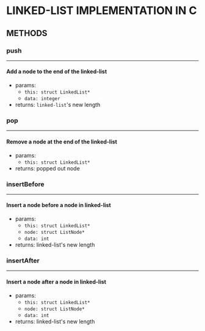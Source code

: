 # LINKED-LIST IMPLEMENTATION IN C

## METHODS
### **push**
--------------------
#### Add a node to the end of the linked-list
- params:
    - `this: struct LinkedList*`
    - `data: integer`
- returns: `linked-list`'s new length
### **pop**
--------------
#### Remove a node at the end of the linked-list
- params:
    - `this: struct LinkedList*`
- returns: popped out node
### **insertBefore**
---------------
#### Insert a node before a node in linked-list
- params:
    - `this: struct LinkedList*`
    - `node: struct ListNode*`
    - `data: int`
- returns: linked-list's new length
### **insertAfter**
---------------
#### Insert a node after a node in linked-list
- params:
    - `this: struct LinkedList*`
    - `node: struct ListNode*`
    - `data: int`
- returns: linked-list's new length